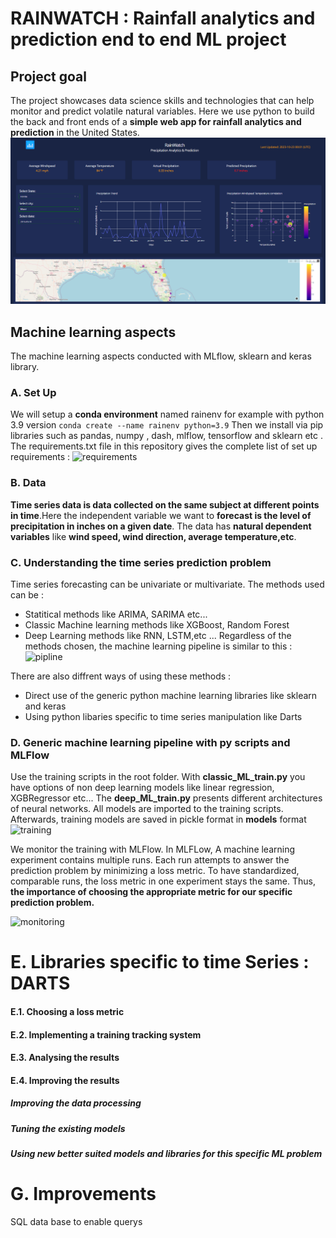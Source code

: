 # RAINWATCH : Rainfall analytics and prediction end to end ML project
## Project goal 
The project showcases data science skills and technologies that can help monitor and predict volatile natural variables. Here we use python to build the back and front ends of a **simple web app for rainfall analytics and prediction** in the United States.
<img src="assets/rainwatch_screenshot.png"/> 
## Machine learning aspects  
The  machine learning aspects conducted with MLflow, sklearn and keras library.

### A. Set Up
We will setup a **conda environment** named rainenv for example with python 3.9 version
```conda create --name rainenv python=3.9``` 
 Then we install via pip libraries such as pandas, numpy , dash, mlflow, tensorflow and sklearn etc . The requirements.txt file in this repository gives the complete list of set up requirements :
 ![requirements](assets/briques_tech.png) 

### B. Data
**Time series data is data collected on the same subject at different points in time**.Here the independent variable we want to **forecast is the level of precipitation in inches on a given date**. The data has **natural dependent variables** like **wind speed, wind direction, average temperature,etc**.  


### C. Understanding the time series prediction problem 


Time series forecasting can be univariate or multivariate. The methods used can be : 
* Statitical methods  like ARIMA, SARIMA etc...
* Classic Machine learning methods like XGBoost, Random Forest 
* Deep Learning methods like RNN, LSTM,etc ...
Regardless of the methods chosen, the machine learning pipeline is similar to this : 
 ![pipline](assets/pipeline_ml.png) 

There are also diffrent ways of using these methods :
* Direct use of the generic python machine learning libraries like sklearn and keras
* Using python libaries specific to time series manipulation like Darts

### D. Generic machine learning pipeline with py scripts and MLFlow

Use the training scripts in the root folder. With **classic_ML_train.py** you have options of non deep learning models like linear regression, XGBRegressor  etc... The **deep_ML_train.py** presents different architectures of neural networks. All models are imported to the training scripts. Afterwards, training models are saved in pickle format 
in **models** format
 ![training](assets/archi.png) 

We monitor the training with MLFlow. In MLFLow, A machine learning experiment contains multiple runs. Each run attempts to answer the prediction problem by minimizing a loss metric. To have standardized, comparable runs, the loss metric in one experiment stays the same. Thus, **the importance of choosing the appropriate metric for our specific prediction problem.**

 ![monitoring](assets/mlflow_runs.png) 

# E. Libraries specific to time Series : DARTS 

#### E.1. Choosing a loss metric

#### E.2. Implementing a training tracking system

#### E.3. Analysing the results

#### E.4. Improving the results

##### Improving the data processing 

##### Tuning the existing models 

##### Using new better suited models and libraries for this specific ML problem 

# G. Improvements 
SQL data base to enable querys